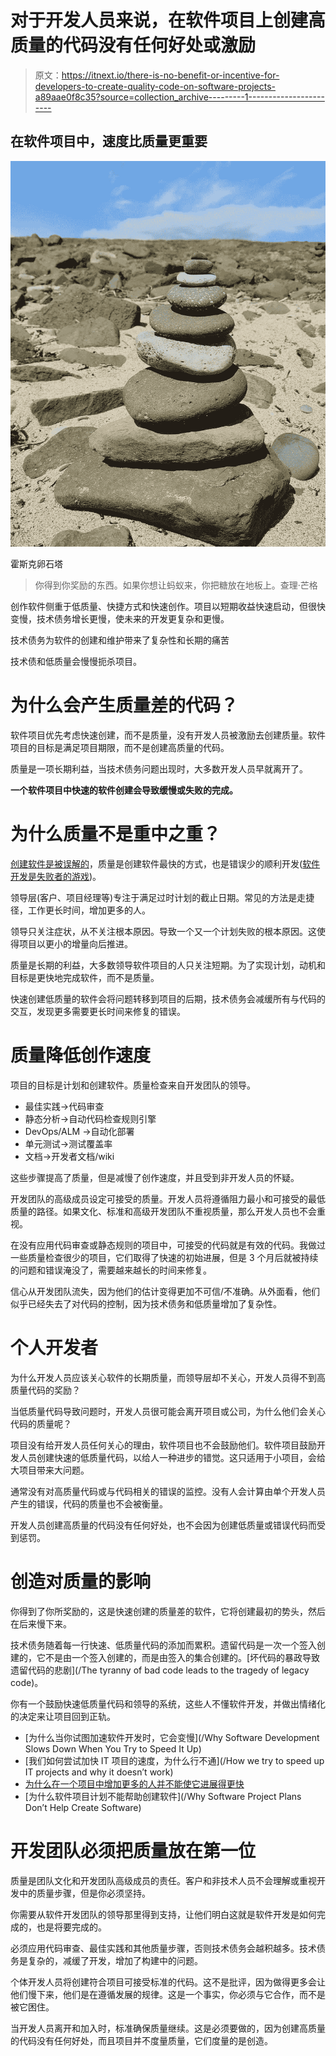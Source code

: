 # 对于开发人员来说，在软件项目上创建高质量的代码没有任何好处或激励

> 原文：<https://itnext.io/there-is-no-benefit-or-incentive-for-developers-to-create-quality-code-on-software-projects-a89aae0f8c35?source=collection_archive---------1----------------------->

## 在软件项目中，速度比质量更重要

![](img/97e2b5c070c81a18111ef055baa9883f.png)

霍斯克卵石塔

> 你得到你奖励的东西。如果你想让蚂蚁来，你把糖放在地板上。查理·芒格

创作软件侧重于低质量、快捷方式和快速创作。项目以短期收益快速启动，但很快变慢，技术债务增长更慢，使未来的开发更复杂和更慢。

技术债务为软件的创建和维护带来了复杂性和长期的痛苦

技术债和低质量会慢慢扼杀项目。

# 为什么会产生质量差的代码？

软件项目优先考虑快速创建，而不是质量，没有开发人员被激励去创建质量。软件项目的目标是满足项目期限，而不是创建高质量的代码。

质量是一项长期利益，当技术债务问题出现时，大多数开发人员早就离开了。

**一个软件项目中快速的软件创建会导致缓慢或失败的完成。**

# **为什么质量不是重中之重？**

[创建软件是被误解的](/software-development-is-misunderstood-quality-is-fastest-way-to-get-code-into-production-f1f5a0792c69)，质量是创建软件最快的方式，也是错误少的顺利开发([软件开发是失败者的游戏](https://thehosk.medium.com/software-development-is-a-losers-game-fc68bb30d7eb))。

领导层(客户、项目经理等)专注于满足过时计划的截止日期。常见的方法是走捷径，工作更长时间，增加更多的人。

领导只关注症状，从不关注根本原因。导致一个又一个计划失败的根本原因。这使得项目以更小的增量向后推进。

质量是长期的利益，大多数领导软件项目的人只关注短期。为了实现计划，动机和目标是更快地完成软件，而不是质量。

快速创建低质量的软件会将问题转移到项目的后期，技术债务会减缓所有与代码的交互，发现更多需要更长时间来修复的错误。

# **质量降低创作速度**

项目的目标是计划和创建软件。质量检查来自开发团队的领导。

*   最佳实践→代码审查
*   静态分析→自动代码检查规则引擎
*   DevOps/ALM →自动化部署
*   单元测试→测试覆盖率
*   文档→开发者文档/wiki

这些步骤提高了质量，但是减慢了创作速度，并且受到非开发人员的怀疑。

开发团队的高级成员设定可接受的质量。开发人员将遵循阻力最小和可接受的最低质量的路径。如果文化、标准和高级开发团队不重视质量，那么开发人员也不会重视。

在没有应用代码审查或静态规则的项目中，可接受的代码就是有效的代码。我做过一些质量检查很少的项目，它们取得了快速的初始进展，但是 3 个月后就被持续的问题和错误淹没了，需要越来越长的时间来修复。

信心从开发团队流失，因为他们的估计变得更加不可信/不准确。从外面看，他们似乎已经失去了对代码的控制，因为技术债务和低质量增加了复杂性。

# **个人开发者**

为什么开发人员应该关心软件的长期质量，而领导层却不关心，开发人员得不到高质量代码的奖励？

当低质量代码导致问题时，开发人员很可能会离开项目或公司，为什么他们会关心代码的质量呢？

项目没有给开发人员任何关心的理由，软件项目也不会鼓励他们。软件项目鼓励开发人员创建快速的低质量代码，以给人一种进步的错觉。这只适用于小项目，会给大项目带来大问题。

通常没有对高质量代码或与代码相关的错误的监控。没有人会计算由单个开发人员产生的错误，代码的质量也不会被衡量。

开发人员创建高质量的代码没有任何好处，也不会因为创建低质量或错误代码而受到惩罚。

# **创造对质量的影响**

你得到了你所奖励的，这是快速创建的质量差的软件，它将创建最初的势头，然后在后来慢下来。

技术债务随着每一行快速、低质量代码的添加而累积。遗留代码是一次一个签入创建的，它不是由一个签入创建的，而是由签入的集合创建的。[坏代码的暴政导致遗留代码的悲剧](/The tyranny of bad code leads to the tragedy of legacy code)。

你有一个鼓励快速低质量代码和领导的系统，这些人不懂软件开发，并做出情绪化的决定来让项目回到正轨。

*   [为什么当你试图加速软件开发时，它会变慢](/Why Software Development Slows Down When You Try to Speed It Up)
*   [我们如何尝试加快 IT 项目的速度，为什么行不通](/How we try to speed up IT projects and why it doesn’t work)
*   [为什么在一个项目中增加更多的人并不能使它进展得更快](https://blog.devgenius.io/why-adding-more-people-to-a-project-doesnt-make-it-go-faster-703f9f56eea5)
*   [为什么软件项目计划不能帮助创建软件](/Why Software Project Plans Don’t Help Create Software)

# **开发团队必须把质量放在第一位**

质量是团队文化和开发团队高级成员的责任。客户和非技术人员不会理解或重视开发中的质量步骤，但是你必须坚持。

你需要从软件开发团队的领导那里得到支持，让他们明白这就是软件开发是如何完成的，也是将要完成的。

必须应用代码审查、最佳实践和其他质量步骤，否则技术债务会越积越多。技术债务是复杂的，减缓了开发，增加了构建中的问题。

个体开发人员将创建符合项目可接受标准的代码。这不是批评，因为做得更多会让他们慢下来，他们是在遵循发展的规律。这是一个事实，你必须与它合作，而不是被它困住。

当开发人员离开和加入时，标准确保质量继续。这是必须要做的，因为创建高质量的代码没有任何好处，而且项目并不度量质量，它们度量的是创造。